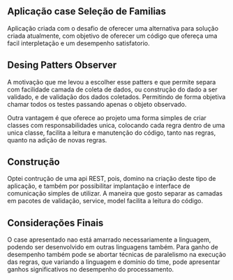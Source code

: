 ## Aplicação case Seleção de Familias

 Aplicação criada com o desafio de oferecer uma alternativa para solução criada atualmente, com objetivo de oferecer um 
 código que ofereça uma facil interpletação e um desempenho satisfatorio.
  
## Desing Patters Observer
  A motivação que me levou a escolher esse patters e que permite separa com facilidade camada de coleta de dados, ou
  construção do dado a ser validado, e de validação dos dados coletados. Permitindo de forma objetiva chamar todos os 
  testes passando apenas o objeto observado.
  
  Outra vantagem é que oferece ao projeto uma forma simples de criar classes com responsabilidades unica, colocando cada
  regra dentro de uma unica classe, facilita a leitura e manutenção do código, tanto nas regras, quanto na 
  adição de novas regras.
   
## Construção

 Optei contrução de uma api REST, pois, domino na criação deste tipo de aplicação, e também por possibilitar implantação
 e interface de comunicação simples de utilizar. A maneira que gosto separar as camadas em pacotes de validação, service,
 model facilita a leitura do código.
 
 
## Considerações Finais

 O case apresentado nao está amarrado necessariamente a linguagem, podendo ser desenvolvido em outras linguagens também.
 Para ganho de desempenho também pode se abortar técnicas de paralelismo na execução das regras, que variando a linguagem
 e domínio do time, pode apresentar ganhos significativos no desempenho do processamento.

